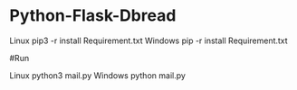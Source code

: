 # Python-Flask-Dbread

Linux
    pip3 -r install Requirement.txt
Windows
    pip -r install Requirement.txt

#Run

Linux
    python3 mail.py
Windows
    python mail.py
